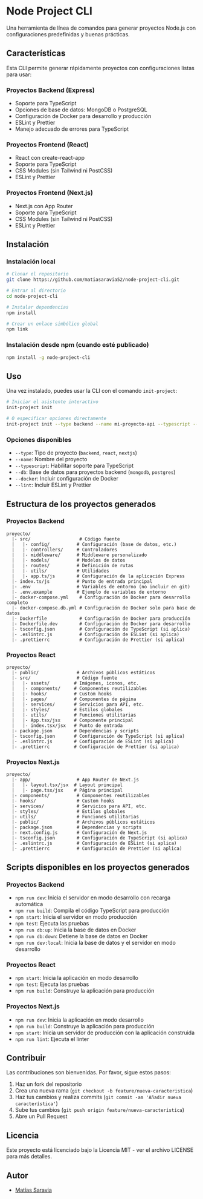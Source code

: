# Node Project CLI

Una herramienta de línea de comandos para generar proyectos Node.js con configuraciones predefinidas y buenas prácticas.

## Características

Esta CLI permite generar rápidamente proyectos con configuraciones listas para usar:

### Proyectos Backend (Express)
- Soporte para TypeScript
- Opciones de base de datos: MongoDB o PostgreSQL
- Configuración de Docker para desarrollo y producción
- ESLint y Prettier
- Manejo adecuado de errores para TypeScript

### Proyectos Frontend (React)
- React con create-react-app
- Soporte para TypeScript
- CSS Modules (sin Tailwind ni PostCSS)
- ESLint y Prettier

### Proyectos Frontend (Next.js)
- Next.js con App Router
- Soporte para TypeScript
- CSS Modules (sin Tailwind ni PostCSS)
- ESLint y Prettier

## Instalación

### Instalación local

```bash
# Clonar el repositorio
git clone https://github.com/matiasaravia52/node-project-cli.git

# Entrar al directorio
cd node-project-cli

# Instalar dependencias
npm install

# Crear un enlace simbólico global
npm link
```

### Instalación desde npm (cuando esté publicado)

```bash
npm install -g node-project-cli
```

## Uso

Una vez instalado, puedes usar la CLI con el comando `init-project`:

```bash
# Iniciar el asistente interactivo
init-project init

# O especificar opciones directamente
init-project init --type backend --name mi-proyecto-api --typescript --db postgres --docker
```

### Opciones disponibles

- `--type`: Tipo de proyecto (`backend`, `react`, `nextjs`)
- `--name`: Nombre del proyecto
- `--typescript`: Habilitar soporte para TypeScript
- `--db`: Base de datos para proyectos backend (`mongodb`, `postgres`)
- `--docker`: Incluir configuración de Docker
- `--lint`: Incluir ESLint y Prettier

## Estructura de los proyectos generados

### Proyectos Backend

```
proyecto/
  |- src/                  # Código fuente
  |   |- config/          # Configuración (base de datos, etc.)
  |   |- controllers/     # Controladores
  |   |- middleware/      # Middleware personalizado
  |   |- models/          # Modelos de datos
  |   |- routes/          # Definición de rutas
  |   |- utils/           # Utilidades
  |   |- app.ts/js        # Configuración de la aplicación Express
  |- index.ts/js          # Punto de entrada principal
  |- .env                 # Variables de entorno (no incluir en git)
  |- .env.example         # Ejemplo de variables de entorno
  |- docker-compose.yml    # Configuración de Docker para desarrollo completo
  |- docker-compose.db.yml # Configuración de Docker solo para base de datos
  |- Dockerfile            # Configuración de Docker para producción
  |- Dockerfile.dev        # Configuración de Docker para desarrollo
  |- tsconfig.json         # Configuración de TypeScript (si aplica)
  |- .eslintrc.js          # Configuración de ESLint (si aplica)
  |- .prettierrc           # Configuración de Prettier (si aplica)
```

### Proyectos React

```
proyecto/
  |- public/              # Archivos públicos estáticos
  |- src/                 # Código fuente
  |   |- assets/         # Imágenes, iconos, etc.
  |   |- components/     # Componentes reutilizables
  |   |- hooks/          # Custom hooks
  |   |- pages/          # Componentes de página
  |   |- services/       # Servicios para API, etc.
  |   |- styles/         # Estilos globales
  |   |- utils/          # Funciones utilitarias
  |   |- App.tsx/jsx     # Componente principal
  |   |- index.tsx/jsx   # Punto de entrada
  |- package.json        # Dependencias y scripts
  |- tsconfig.json       # Configuración de TypeScript (si aplica)
  |- .eslintrc.js        # Configuración de ESLint (si aplica)
  |- .prettierrc         # Configuración de Prettier (si aplica)
```

### Proyectos Next.js

```
proyecto/
  |- app/                 # App Router de Next.js
  |   |- layout.tsx/jsx  # Layout principal
  |   |- page.tsx/jsx    # Página principal
  |- components/          # Componentes reutilizables
  |- hooks/               # Custom hooks
  |- services/            # Servicios para API, etc.
  |- styles/              # Estilos globales
  |- utils/               # Funciones utilitarias
  |- public/              # Archivos públicos estáticos
  |- package.json         # Dependencias y scripts
  |- next.config.js       # Configuración de Next.js
  |- tsconfig.json        # Configuración de TypeScript (si aplica)
  |- .eslintrc.js         # Configuración de ESLint (si aplica)
  |- .prettierrc          # Configuración de Prettier (si aplica)
```

## Scripts disponibles en los proyectos generados

### Proyectos Backend

- `npm run dev`: Inicia el servidor en modo desarrollo con recarga automática
- `npm run build`: Compila el código TypeScript para producción
- `npm start`: Inicia el servidor en modo producción
- `npm test`: Ejecuta las pruebas
- `npm run db:up`: Inicia la base de datos en Docker
- `npm run db:down`: Detiene la base de datos en Docker
- `npm run dev:local`: Inicia la base de datos y el servidor en modo desarrollo

### Proyectos React

- `npm start`: Inicia la aplicación en modo desarrollo
- `npm test`: Ejecuta las pruebas
- `npm run build`: Construye la aplicación para producción

### Proyectos Next.js

- `npm run dev`: Inicia la aplicación en modo desarrollo
- `npm run build`: Construye la aplicación para producción
- `npm start`: Inicia un servidor de producción con la aplicación construida
- `npm run lint`: Ejecuta el linter

## Contribuir

Las contribuciones son bienvenidas. Por favor, sigue estos pasos:

1. Haz un fork del repositorio
2. Crea una nueva rama (`git checkout -b feature/nueva-caracteristica`)
3. Haz tus cambios y realiza commits (`git commit -am 'Añadir nueva característica'`)
4. Sube tus cambios (`git push origin feature/nueva-caracteristica`)
5. Abre un Pull Request

## Licencia

Este proyecto está licenciado bajo la Licencia MIT - ver el archivo LICENSE para más detalles.

## Autor

- [Matías Saravia](https://github.com/matiasaravia52)
